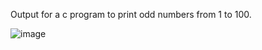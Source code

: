 Output for a c program to print odd numbers from 1 to 100.


![image](https://github.com/AklavyaSangra/Lab/assets/146859465/ea6efcd0-08e5-4de5-8a2b-ea83a0509da2)
